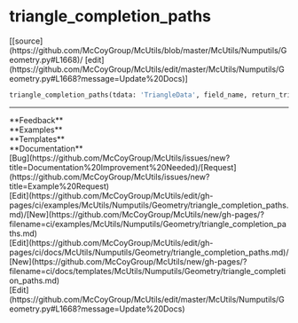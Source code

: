 # <a id="McUtils.Numputils.Geometry.triangle_completion_paths">triangle_completion_paths</a>
<div class="docs-source-link" markdown="1">
[[source](https://github.com/McCoyGroup/McUtils/blob/master/McUtils/Numputils/Geometry.py#L1668)/
[edit](https://github.com/McCoyGroup/McUtils/edit/master/McUtils/Numputils/Geometry.py#L1668?message=Update%20Docs)]
</div>

```python
triangle_completion_paths(tdata: 'TriangleData', field_name, return_trie=False, indices=None, positions=False, return_args=False): 
```













---


<div markdown="1" class="text-secondary">
<div class="container">
  <div class="row">
   <div class="col" markdown="1">
**Feedback**   
</div>
   <div class="col" markdown="1">
**Examples**   
</div>
   <div class="col" markdown="1">
**Templates**   
</div>
   <div class="col" markdown="1">
**Documentation**   
</div>
   <div class="col" markdown="1">
   
</div>
   <div class="col" markdown="1">
   
</div>
   <div class="col" markdown="1">
   
</div>
</div>
  <div class="row">
   <div class="col" markdown="1">
[Bug](https://github.com/McCoyGroup/McUtils/issues/new?title=Documentation%20Improvement%20Needed)/[Request](https://github.com/McCoyGroup/McUtils/issues/new?title=Example%20Request)   
</div>
   <div class="col" markdown="1">
[Edit](https://github.com/McCoyGroup/McUtils/edit/gh-pages/ci/examples/McUtils/Numputils/Geometry/triangle_completion_paths.md)/[New](https://github.com/McCoyGroup/McUtils/new/gh-pages/?filename=ci/examples/McUtils/Numputils/Geometry/triangle_completion_paths.md)   
</div>
   <div class="col" markdown="1">
[Edit](https://github.com/McCoyGroup/McUtils/edit/gh-pages/ci/docs/McUtils/Numputils/Geometry/triangle_completion_paths.md)/[New](https://github.com/McCoyGroup/McUtils/new/gh-pages/?filename=ci/docs/templates/McUtils/Numputils/Geometry/triangle_completion_paths.md)   
</div>
   <div class="col" markdown="1">
[Edit](https://github.com/McCoyGroup/McUtils/edit/master/McUtils/Numputils/Geometry.py#L1668?message=Update%20Docs)   
</div>
   <div class="col" markdown="1">
   
</div>
   <div class="col" markdown="1">
   
</div>
   <div class="col" markdown="1">
   
</div>
</div>
</div>
</div>